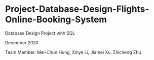 # Project-Database-Design-Flights-Online-Booking-System
Database Design Project with SQL

December 2020

Team Member: Mei-Chun Hung, Xinye Li, Jiamei Xu, Zhicheng Zhu
